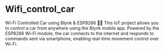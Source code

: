 # Wifi_control_car
Wi-Fi Controlled Car using Blynk &amp; ESP8266 🚗📱 This IoT project allows you to control a car from anywhere using the Blynk mobile app. Powered by the ESP8266 Wi-Fi module, the car connects to the internet and responds to commands sent via smartphone, enabling real-time movement control over Wi-Fi.
